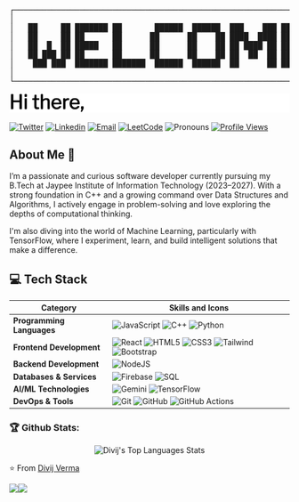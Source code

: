 <p align="center">
<pre>
┌───────────────────────────────────────────────────────────────────────────────┐
│                                                                               │
│   ██     ██ ███████ ██       ██████  ██████  ███    ███ ███████ ██           │
│   ██     ██ ██      ██      ██      ██    ██ ████  ████ ██      ██           │
│   ██  █  ██ █████   ██      ██      ██    ██ ██ ████ ██ █████   ██           │
│   ██ ███ ██ ██      ██      ██      ██    ██ ██  ██  ██ ██                   │
│    ███ ███  ███████ ███████  ██████  ██████  ██      ██ ███████ ██           │
│                                                                               │
└───────────────────────────────────────────────────────────────────────────────┘
</pre>
</p>

<p align="center">
  <img src="ezgif-617bbfb352045d.gif" alt="Gif" />
</p>


[![Twitter](https://img.shields.io/badge/-Twitter-1ca0f1?style=flat&labelColor=1ca0f1&logo=twitter&logoColor=white&link=https://x.com/divij_verma)](https://x.com/divij_verma)
[![Linkedin](https://img.shields.io/badge/-LinkedIn-blue?style=flat&logo=Linkedin&logoColor=white&link=https://www.linkedin.com/in/divij1524/)](https://www.linkedin.com/in/divij1524/)
[![Email](https://img.shields.io/badge/-Email-c14438?style=flat&logo=Gmail&logoColor=white&link=mailto:divijvermav8@gmail.com)](mailto:divijvermav8@gmail.com)
[![LeetCode](https://img.shields.io/badge/-LeetCode-FFA116?style=flat&logo=LeetCode&logoColor=black&link=https://leetcode.com/u/Divij1524/)](https://leetcode.com/u/Divij1524/)
![Pronouns](https://img.shields.io/badge/Pronouns-He%2FHim-brightgreen?style=flat)
[![Profile Views](https://komarev.com/ghpvc/?username=XoXoHarsh&label=Profile%20views&color=0e75b6&style=flat)](https://github.com/Divijv8)

## About Me :wave:

I’m a passionate and curious software developer currently pursuing my B.Tech at Jaypee Institute of Information Technology (2023–2027). With a strong foundation in C++ and a growing command over Data Structures and Algorithms, I actively engage in problem-solving and love exploring the depths of computational thinking.

I'm also diving into the world of Machine Learning, particularly with TensorFlow, where I experiment, learn, and build intelligent solutions that make a difference. <br>

## 💻 Tech Stack

| Category | Skills and Icons |
|----------|-----------------|
| **Programming Languages** | ![JavaScript](https://img.shields.io/badge/javascript-%23323330.svg?style=for-the-badge&logo=javascript&logoColor=%23F7DF1E)  ![C++](https://img.shields.io/badge/c++-%2300599C.svg?style=for-the-badge&logo=c%2B%2B&logoColor=white) ![Python](https://img.shields.io/badge/Python-3776AB?style=for-the-badge&logo=python&logoColor=white)
| **Frontend Development** | ![React](https://img.shields.io/badge/react-%2320232a.svg?style=for-the-badge&logo=react&logoColor=%2361DAFB) ![HTML5](https://img.shields.io/badge/html5-%23E34F26.svg?style=for-the-badge&logo=html5&logoColor=white) ![CSS3](https://img.shields.io/badge/css3-%231572B6.svg?style=for-the-badge&logo=css3&logoColor=white) ![Tailwind](https://img.shields.io/badge/tailwindcss-%2338B2AC.svg?style=for-the-badge&logo=tailwind-css&logoColor=white) ![Bootstrap](https://img.shields.io/badge/bootstrap-%23563D7C.svg?style=for-the-badge&logo=bootstrap&logoColor=white) |
| **Backend Development** | ![NodeJS](https://img.shields.io/badge/node.js-%23339933.svg?style=for-the-badge&logo=node.js&logoColor=white) 
| **Databases & Services** | ![Firebase](https://img.shields.io/badge/Firebase-%23FFCA28.svg?style=for-the-badge&logo=firebase&logoColor=black) ![SQL](https://img.shields.io/badge/SQL-003B57?style=for-the-badge&logo=postgresql&logoColor=white)
| **AI/ML Technologies** | ![Gemini](https://img.shields.io/badge/Gemini-4285F4?style=for-the-badge&logo=google&logoColor=white) ![TensorFlow](https://img.shields.io/badge/TensorFlow-FF6F00?style=for-the-badge&logo=tensorflow&logoColor=white)
| **DevOps & Tools** | ![Git](https://img.shields.io/badge/Git-%23F05032.svg?style=for-the-badge&logo=Git&logoColor=white) ![GitHub](https://img.shields.io/badge/Github-%23181717.svg?style=for-the-badge&logo=Github&logoColor=white) ![GitHub Actions](https://img.shields.io/badge/GitHub%20Actions-%232671E5.svg?style=for-the-badge&logo=githubactions&logoColor=white)

### 🏆 Github Stats:
<p align="center">
  <img alt="Divij's Top Languages Stats" src="https://github-readme-stats.vercel.app/api/top-langs/?username=Divijv8&hide=smalltalk&theme=buefy&layout=compact&hide_border=true" width="400"/>
</p>

⭐️ From [Divij Verma](https://github.com/Divijv8)


<a href="https://github.com/Divijv8/BlockBin">
  <img align="left" src="https://github-readme-stats.vercel.app/api/pin/?username=Divijv8&repo=BlockBin" />
</a>

<a href="https://github.com/Divijv8/DocScanner">
  <img align="left" src="https://github-readme-stats.vercel.app/api/pin/?username=Divijv8&repo=DocScanner" />
</a>
